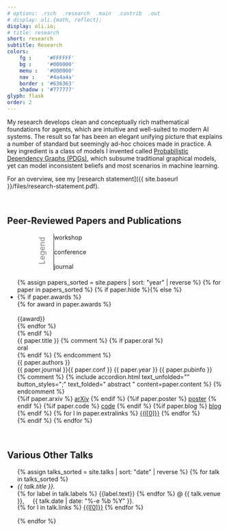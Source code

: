 ```yaml
---
# options: .rsch  .research  .main  .contrib  .out
# display: oli.{math, reflect};
display: oli.io;
# title: research
short: research
subtitle: Research
colors: 
    fg :     '#FFFFFF'
    bg :     '#000000'
    menu :   '#000000'
    nav :    '#4a4a4a'
    border : '#636363'
    shadow : '#777777'
glyph: flask
order: 2
---
```



<!-- <h1> Research </h1> -->
<p style="max-width:85ch;">
<!-- I develop clean mathematical foundations for fallable agents.
My work spans machine learning, probabilistic graphical models, information theory, programming languages, category theory, and logic. -->
My research develops clean and conceptually rich mathematical foundations for agents, which are intuitive and well-suited to modern AI systems. 
<!-- % I do this by drawing from commonalities across the wide range of fields in which I have expertise, including probabilistic graphical models, information theory, category theory, logic, differential geometry, and machine learning.
% Much of the work I have done in my PhD revolves around a knowledge representation I invented, called a Probabilistic Dependency Graph. -->
The result so far has been an elegant unifying picture that explains a number of standard but seemingly ad-hoc choices made in practice.
A key ingredient is a class of models I invented called
<!-- [Probabilistic Dependency Graphs (PDGs)](https://orichardson.github.io/pdg/), -->
<a href="https://orichardson.github.io/pdg/">Probabilistic Dependency Graphs (PDGs)</a>,
which
subsume traditional graphical models, yet can model inconsistent beliefs and most scenarios in machine learning. 
</p>

For an overview, see my 
[research statement]({{ site.baseurl }}/files/research-statement.pdf).

<br>

<h2> Peer-Reviewed Papers and Publications </h2>

<!-- Legend: -->
<div style="margin-bottom:20px;margin-left:50px;">
    <div style="rotate:-90deg;display:inline-block; color:gray; font-size:large;margin-right:-10px;">Legend</div>
    <div style="display:inline-block;vertical-align:middle;border-left:2px solid gray;">
    <div class="workshop-type legenditem">
        <span><i class="fa fa-file" aria-hidden="true"></i></span>
        workshop
    </div>
    <br>
    <div class="conference-type legenditem">
        <span><i class="fa fa-file" aria-hidden="true"></i></span>
        conference
    </div>
    <br>
    <div class="journal-type legenditem">
        <span><i class="fa fa-file" aria-hidden="true"></i></span>
        journal
    </div>
    </div>
</div>



<!-- <h3> Conference Papers </h3> -->
<ul class='paperlist'>
{% assign papers_sorted = site.papers | sort: "year" | reverse %}
{% for paper in papers_sorted %}
{% if paper.hide %}{% else %}
<li class="{{paper.type}}-type">
    {% if paper.awards %}
    <div class="special-tags">
    {% for award in paper.awards %} 
        <div class="special-tag">
            <i class="fa-solid fa-certificate"></i><br/>
            <div class="special-tag-text">{{award}}</div>
        </div>
    {% endfor %}
    </div>
    {% endif %}
    <!-- <b>{{paper.title}}</b><br/> -->
    <!-- <span class="papertitle hangingindent">{{ paper.title }} </span> -->
    <div class="papertitle hangingindent">{{ paper.title }}
        {% comment %}
        {% if paper.oral %} 
        <span class="special-tag">
            <i class="fa-solid fa-certificate"></i><br/>
            <div class="special-tag-text">oral</div>
        </span>
        {% endif %}
        {% endcomment %}
    </div>
        <!-- <br/> -->
    <div class="paper-descr">
        {{ paper.authors }}
        <br/>
        {{ paper.journal }}{{ paper.conf }} {{ paper.year }} {{ paper.pubinfo }}
        <br/>
    </div>
    {% comment %}
    {% include accordion.html
        text_unfolded=""
        button_styles=";"
        text_folded=" abstract "
        content=paper.content %}
    {% endcomment %}
    <div class="button-div">
        {%if paper.arxiv %}  <a href="{{paper.arxiv | relative_url}}" class="textbuttonlink">arXiv</a>   {% endif %}
        {%if paper.poster %} <a href="{{paper.poster | relative_url}}" class="textbuttonlink">poster</a>   {% endif %}
        {%if paper.code %}   <a href="{{paper.code | relative_url}}" class="textbuttonlink">code</a>   {% endif %}
        {%if paper.blog %}   <a href="{{paper.blog | relative_url}}" class="textbuttonlink">blog</a>   {% endif %}
        {% for l in paper.extralinks %}
            <a href="{{l[1] | relative_url}}" class="textbuttonlink">{{l[0]}}</a>
        {% endfor %}
    </div>
</li>
{% endif %}
{% endfor %}
</ul>

<br>

<h2> Various Other Talks </h2>

<ul>
{% assign talks_sorted = site.talks | sort: "date" | reverse %}
{% for talk in talks_sorted %}
    <li> 
    <i> {{ talk.title }}. </i> 
    <br>
    {% for label in talk.labels %}
        <span class="label label-{{label.type}}">{{label.text}}</span>
    {% endfor %}
    <span class="details">@ {{ talk.venue }},</span>
    &nbsp;&nbsp;&nbsp;
    <!-- <br> -->
    {{ talk.date | date: "%-e %b %Y" }}.
    <div class="button-div" style="margin-top:-2px;margin-bottom:15px;">
        {% for l in talk.links %}
            <a href="{{l[1] | relative_url}}" class="textbuttonlink">{{l[0]}}</a>
        {% endfor %}
    </div>
    </li>
{% endfor %}
</ul>

<!--- Eventually notes can go here! -->
<!-- 
    * semiringoid notes
    * notes on qualitative PDGs
    * notes on databases and PDGs
    * 
 -->